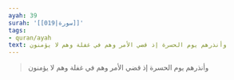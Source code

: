 ```yaml
---
ayah: 39
surah: '[[019|سورة]]'
tags:
- quran/ayah
text: وأنذرهم يوم الحسرة إذ قضي الأمر وهم في غفلة وهم لا يؤمنون
---
```

> وأنذرهم يوم الحسرة إذ قضي الأمر وهم في غفلة وهم لا يؤمنون
